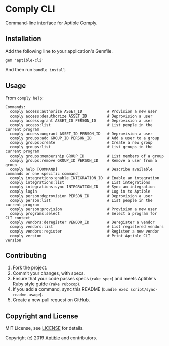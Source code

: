 # Comply CLI

Command-line interface for Aptible Comply.

## Installation

Add the following line to your application's Gemfile.

    gem 'aptible-cli'

And then run `bundle install`.


## Usage

From `comply help`:

<!-- BEGIN USAGE -->
```
Commands:
  comply access:authorize ASSET_ID           # Provision a new user
  comply access:deauthorize ASSET_ID         # Deprovision a user
  comply access:grant ASSET_ID PERSON_ID     # Deprovision a user
  comply access:list                         # List people in the current program
  comply access:ungrant ASSET_ID PERSON_ID   # Deprovision a user
  comply groups:add GROUP_ID PERSON_ID       # Add a user to a group
  comply groups:create                       # Create a new group
  comply groups:list                         # List groups in the current program
  comply groups:membership GROUP_ID          # List members of a group
  comply groups:remove GROUP_ID PERSON_ID    # Remove a user from a group
  comply help [COMMAND]                      # Describe available commands or one specific command
  comply integrations:enable INTEGRATION_ID  # Enable an integration
  comply integrations:list                   # List integrations
  comply integrations:sync INTEGRATION_ID    # Sync an integration
  comply login                               # Log in to Aptible
  comply person:deprovision PERSON_ID        # Deprovision a user
  comply person:list                         # List people in the current program
  comply person:provision                    # Provision a new user
  comply programs:select                     # Select a program for CLI context
  comply vendors:deregister VENDOR_ID        # Deregister a vendor
  comply vendors:list                        # List registered vendors
  comply vendors:register                    # Register a new vendor
  comply version                             # Print Aptible CLI version
```
<!-- END USAGE -->

## Contributing

1. Fork the project.
1. Commit your changes, with specs.
1. Ensure that your code passes specs (`rake spec`) and meets Aptible's Ruby style guide (`rake rubocop`).
1. If you add a command, sync this README (`bundle exec script/sync-readme-usage`).
1. Create a new pull request on GitHub.

## Copyright and License

MIT License, see [LICENSE](LICENSE.md) for details.

Copyright (c) 2019 [Aptible](https://www.aptible.com) and contributors.
